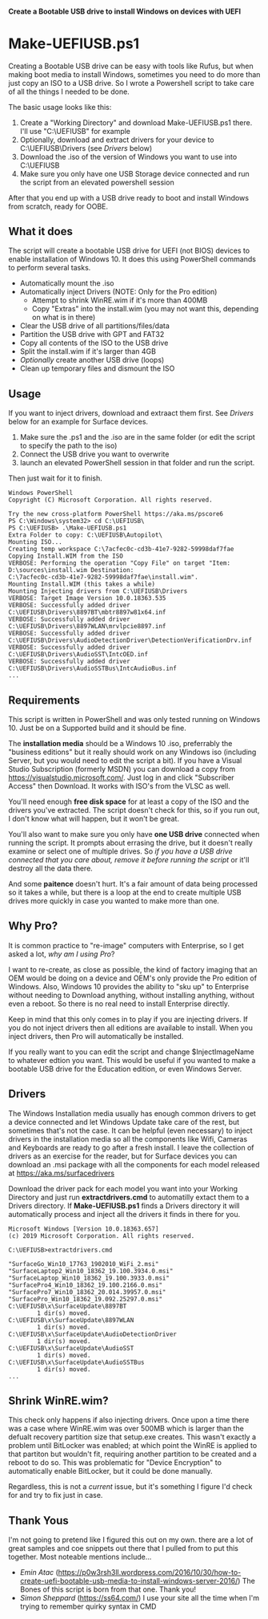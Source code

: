 #### Create a Bootable USB drive to install Windows on devices with UEFI

# Make-UEFIUSB.ps1
Creating a Bootable USB drive can be easy with tools like Rufus, but when making boot media to install Windows, sometimes you need to do more than just copy an ISO to a USB drive.  So I wrote a Powershell script to take care of all the things I needed to be done.

The basic usage looks like this:
1. Create a "Working Directory" and download Make-UEFIUSB.ps1 there. I'll use "C:\UEFIUSB" for example
2. Optionally, download and extract drivers for your device to C:\UEFIUSB\Drivers (see *Drivers* below)
3. Download the .iso of the version of Windows you want to use into C:\UEFIUSB
4. Make sure you only have one USB Storage device connected and run the script from an elevated powershell session 

After that you end up with a USB drive ready to boot and install Windows from scratch, ready for OOBE.


## What it does
The script will create a bootable USB drive for UEFI (not BIOS) devices to enable installation of Windows 10.  It does this using PowerShell commands to perform several tasks.

* Automatically mount the .iso
* Automatically inject Drivers (NOTE: Only for the Pro edition)
  * Attempt to shrink WinRE.wim if it's more than 400MB
  * Copy "Extras" into the install.wim (you may not want this, depending on what is in there)
* Clear the USB drive of all partitions/files/data
* Partition the USB drive with GPT and FAT32
* Copy all contents of the ISO to the USB drive
* Split the install.wim if it's larger than 4GB
* *Optionally* create another USB drive (loops)
* Clean up temporary files and dismount the ISO

## Usage
If you want to inject drivers, download and extraact them first.  See *Drivers* below for an example for Surface devices.

1. Make sure the .ps1 and the .iso are in the same folder (or edit the script to specify the path to the iso)
2. Connect the USB drive you want to overwrite
3. launch an elevated PowerShell session in that folder and run the script.

Then just wait for it to finish.

```
Windows PowerShell
Copyright (C) Microsoft Corporation. All rights reserved.
                                                                                                                        Try the new cross-platform PowerShell https://aka.ms/pscore6                                                                                                                                                                                    PS C:\Windows\system32> cd C:\UEFIUSB\                                                                                  PS C:\UEFIUSB> .\Make-UEFIUSB.ps1                                                                                       Extra Folder to copy: C:\UEFIUSB\Autopilot\
Mounting ISO...
Creating temp workspace C:\7acfec0c-cd3b-41e7-9282-59998daf7fae
Copying Install.WIM from the ISO
VERBOSE: Performing the operation "Copy File" on target "Item: D:\sources\install.wim Destination:
C:\7acfec0c-cd3b-41e7-9282-59998daf7fae\install.wim".
Mounting Install.WIM (this takes a while)
Mounting Injecting drivers from C:\UEFIUSB\Drivers
VERBOSE: Target Image Version 10.0.18363.535
VERBOSE: Successfully added driver C:\UEFIUSB\Drivers\8897BT\mbtr8897w81x64.inf
VERBOSE: Successfully added driver C:\UEFIUSB\Drivers\8897WLAN\mrvlpcie8897.inf
VERBOSE: Successfully added driver C:\UEFIUSB\Drivers\AudioDetectionDriver\DetectionVerificationDrv.inf
VERBOSE: Successfully added driver C:\UEFIUSB\Drivers\AudioSST\IntcOED.inf
VERBOSE: Successfully added driver C:\UEFIUSB\Drivers\AudioSSTBus\IntcAudioBus.inf
...
```


## Requirements
This script is written in PowerShell and was only tested running on Windows 10.  Just be on a Supported build and it should be fine.

The **installation media** should be a Windows 10 .iso, preferrably the "business editions" but it really should work on any Windows iso (including Server, but you would need to edit the script a bit).  If you have a Visual Studio Subscription (formerly MSDN) you can download a copy from https://visualstudio.microsoft.com/.  Just log in and click "Subscriber Access" then Download.  It works with ISO's from the VLSC as well.

You'll need enough **free disk space** for at least a copy of the ISO and the drivers you've extracted. The script doesn't check for this, so if you run out, I don't know what will happen, but it won't be great.

You'll also want to make sure you only have **one USB drive** connected when running the script.  It prompts about errasing the drive, but it doesn't really examine or select one of multiple drives.  So *if you have a USB drive connected that you care about, remove it before running the script* or it'll destroy all the data there.

And some **paitence** doesn't hurt.  It's a fair amount of data being processed so it takes a while, but there is a loop at the end to create multiple USB drives more quickly in case you wanted to make more than one.


## Why Pro?
It is common practice to "re-image" computers with Enterprise, so I get asked a lot, *why am I using Pro*?

I want to re-create, as close as possible, the kind of factory imaging that an OEM would be doing on a device and OEM's only provide the Pro edition of Windows.  Also, Windows 10 provides the ability to "sku up" to Enterprise without needing to Download anything, without installing anything, without even a reboot.  So there is no real need to install Enterprise directly.

Keep in mind that this only comes in to play if you are injecting drivers.  If you do not inject drivers then all editions are available to install.  When you inject drivers, then Pro will automatically be installed.

If you really want to you can edit the script and change $InjectImageName to whatever edtion you want.  This would be useful if you wanted to make a bootable USB drive for the Education edition, or even Windows Server.


## Drivers
The Windows Installation media usually has enough common drivers to get a device connected and let Windows Update take care of the rest, but sometimes that's not the case.  It can be helpful (even necessary) to inject drivers in the installation media so all the components like Wifi, Cameras and Keyboards are ready to go after a fresh install.  I leave the collection of drivers as an exercise for the reader, but for Surface devices you can download an .msi package with all the components for each model released at https://aka.ms/surfacedrivers

Download the driver pack for each model you want into your Working Directory and just run **extractdrivers.cmd** to automatilly extact them to a Drivers directory.  If **Make-UEFIUSB.ps1** finds a Drivers directory it will automatically process and inject all the drivers it finds in there for you.

```
Microsoft Windows [Version 10.0.18363.657]
(c) 2019 Microsoft Corporation. All rights reserved.

C:\UEFIUSB>extractdrivers.cmd

"SurfaceGo_Win10_17763_1902010_WiFi_2.msi"
"SurfaceLaptop2_Win10_18362_19.100.3934.0.msi"
"SurfaceLaptop_Win10_18362_19.100.3933.0.msi"
"SurfacePro4_Win10_18362_19.100.2166.0.msi"
"SurfacePro7_Win10_18362_20.014.39957.0.msi"
"SurfacePro_Win10_18362_19.092.25297.0.msi"
C:\UEFIUSB\x\SurfaceUpdate\8897BT
        1 dir(s) moved.
C:\UEFIUSB\x\SurfaceUpdate\8897WLAN
        1 dir(s) moved.
C:\UEFIUSB\x\SurfaceUpdate\AudioDetectionDriver
        1 dir(s) moved.
C:\UEFIUSB\x\SurfaceUpdate\AudioSST
        1 dir(s) moved.
C:\UEFIUSB\x\SurfaceUpdate\AudioSSTBus
        1 dir(s) moved.
...
```


## Shrink WinRE.wim?
This check only happens if also injecting drivers.  Once upon a time there was a case where WinRE.wim was over 500MB which is larger than the defualt recovery partition size that setup.exe creates.  This wasn't exactly a problem until BitLocker was enabled; at which point the WinRE is applied to that partiton but wouldn't fit, requiring another partition to be created and a reboot to do so. This was problematic for "Device Encryption" to automatically enable BitLocker, but it could be done manually.

Regardless, this is not a *current* issue, but it's something I figure I'd check for and try to fix just in case.


## Thank Yous
I'm not going to pretend like I figured this out on my own.  there are a lot of great samples and coe snippets out there that I pulled from to put this together.  Most noteable mentions include...

* *Emin Atac* (https://p0w3rsh3ll.wordpress.com/2016/10/30/how-to-create-uefi-bootable-usb-media-to-install-windows-server-2016/) The Bones of this script is born from that one.  Thank you!
* *Simon Sheppard* (https://ss64.com/) I use your site all the time when I'm trying to remember quirky syntax in CMD
